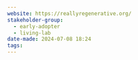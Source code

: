 ```yaml
---
website: https://reallyregenerative.org/
stakeholder-group:
  - early-adopter
  - living-lab
date-made: 2024-07-08 18:24
tags:
---
```

